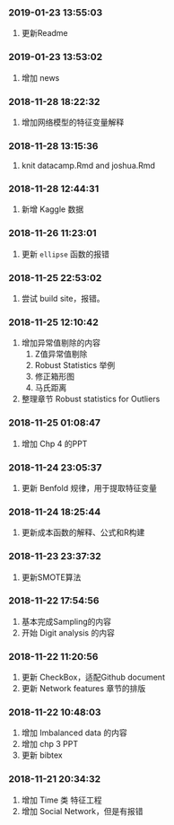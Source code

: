 ### 2019-01-23 13:55:03

1. 更新Readme

### 2019-01-23 13:53:02

1. 增加 news

### 2018-11-28 18:22:32

1. 增加网络模型的特征变量解释

### 2018-11-28 13:15:36

1. knit datacamp.Rmd and joshua.Rmd

### 2018-11-28 12:44:31

1. 新增 Kaggle 数据

### 2018-11-26 11:23:01

1. 更新 `ellipse` 函数的报错

### 2018-11-25 22:53:02

1. 尝试 build site，报错。

### 2018-11-25 12:10:42

1. 增加异常值剔除的内容
    1. Z值异常值剔除
    1. Robust Statistics 举例
    1. 修正箱形图
    1. 马氏距离
1. 整理章节 Robust statistics for Outliers

### 2018-11-25 01:08:47

1. 增加 Chp 4 的PPT

### 2018-11-24 23:05:37

1. 更新 Benfold 规律，用于提取特征变量

### 2018-11-24 18:25:44

1. 更新成本函数的解释、公式和R构建

### 2018-11-23 23:37:32

1. 更新SMOTE算法

### 2018-11-22 17:54:56

1. 基本完成Sampling的内容
1. 开始 Digit analysis 的内容

### 2018-11-22 11:20:56

1. 更新 CheckBox，适配Github document
1. 更新 Network features 章节的排版

### 2018-11-22 10:48:03

1. 增加 Imbalanced data 的内容
1. 增加 chp 3 PPT
1. 更新 bibtex

### 2018-11-21 20:34:32

1. 增加 Time 类 特征工程
1. 增加 Social Network，但是有报错